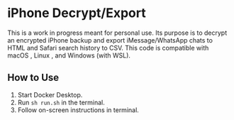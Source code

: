 <link rel="stylesheet" href="https://cdnjs.cloudflare.com/ajax/libs/font-awesome/6.7.2/css/all.min.css">

# iPhone Decrypt/Export

This is a work in progress meant for personal use. Its purpose is to decrypt an encrypted iPhone backup and export iMessage/WhatsApp chats to HTML and Safari search history to CSV. This code is compatible with macOS <i class="fa-brands fa-apple"></i>, Linux <i class="fa-brands fa-linux"></i>, and Windows <i class="fa-brands fa-windows"></i> (with WSL).

## How to Use

1. Start Docker Desktop.
2. Run `sh run.sh` in the terminal.
3. Follow on-screen instructions in terminal.
